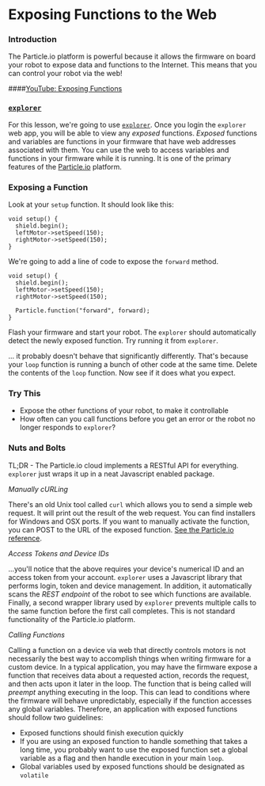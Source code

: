 # Exposing Functions to the Web

### Introduction

The Particle.io platform is powerful because it allows the firmware on board your robot to expose data and functions to the Internet. This means that you can control your robot via the web!

####[YouTube: Exposing Functions](https://youtu.be/j1J5oLPaQ1I?list=PL6EGewlWkUIBzgkgeVXeXmx9rVw0wkJYB)

### [`explorer`](http://code.tacc.utexas.edu/particle-explorer)

For this lesson, we're going to use [`explorer`](http://code.tacc.utexas.edu/particle-explorer). Once you login the `explorer` web app, you will be able to view any _exposed_ functions. _Exposed_ functions and variables are functions in your firmware that have web addresses associated with them. You can use the web to access variables and functions in your firmware while it is running. It is one of the primary features of the [Particle.io](http://particle.io) platform.

### Exposing a Function

Look at your `setup` function. It should look like this:

```
void setup() {
  shield.begin();
  leftMotor->setSpeed(150);
  rightMotor->setSpeed(150);
}
```

We're going to add a line of code to expose the `forward` method.

```
void setup() {
  shield.begin();
  leftMotor->setSpeed(150);
  rightMotor->setSpeed(150);

  Particle.function("forward", forward);
}
```

Flash your firmware and start your robot. The `explorer` should automatically detect the newly exposed function. Try running it from `explorer`.

... it probably doesn't behave that significantly differently. That's because your `loop` function is running a bunch of other code at the same time. Delete the contents of the `loop` function. Now see if it does what you expect.

### Try This

- Expose the other functions of your robot, to make it controllable
- How often can you call functions before you get an error or the robot no longer responds to `explorer`?

### Nuts and Bolts

TL;DR - The Particle.io cloud implements a RESTful API for everything. `explorer` just wraps it up in a neat Javascript enabled package.

_*Manually cURLing*_

There's an old Unix tool called `curl` which allows you to send a simple web request. It will print out the result of the web request. You can find installers for Windows and OSX ports. If you want to manually activate the function, you can POST to the URL of the exposed function. [See the Particle.io reference](https://docs.particle.io/reference/api/#call-a-function).

_*Access Tokens and Device IDs*_

...you'll notice that the above requires your device's numerical ID and an access token from your account. `explorer` uses a Javascript library that performs login, token and device management. In addition, it automatically scans the _REST endpoint_ of the robot to see which functions are available. Finally, a second wrapper library used by `explorer` prevents multiple calls to the same function before the first call completes. This is not standard functionality of the Particle.io platform.

_*Calling Functions*_

Calling a function on a device via web that directly controls motors is not necessarily the best way to accomplish things when writing firmware for a custom device. In a typical application, you may have the firmware expose a function that receives data about a requested action, records the request, and then acts upon it later in the loop. The function that is being called will _preempt_ anything executing in the loop. This can lead to conditions where the firmware will behave unpredictably, especially if the function accesses any global variables. Therefore, an application with exposed functions should follow two guidelines:

- Exposed functions should finish execution quickly
- If you are using an exposed function to handle something that takes a long time, you probably want to use the exposed function set a global variable as a flag and then handle execution in your main `loop`.
- Global variables used by exposed functions should be designated as `volatile`